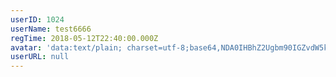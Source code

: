 ```yaml
---
userID: 1024
userName: test6666
regTime: 2018-05-12T22:40:00.000Z
avatar: 'data:text/plain; charset=utf-8;base64,NDA0IHBhZ2Ugbm90IGZvdW5kCg=='
userURL: null
---
```



